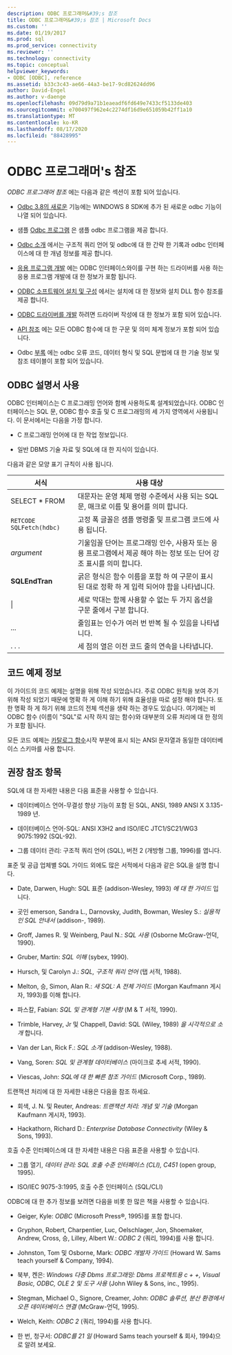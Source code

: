 ```yaml
---
description: ODBC 프로그래머&#39;s 참조
title: ODBC 프로그래머&#39;s 참조 | Microsoft Docs
ms.custom: ''
ms.date: 01/19/2017
ms.prod: sql
ms.prod_service: connectivity
ms.reviewer: ''
ms.technology: connectivity
ms.topic: conceptual
helpviewer_keywords:
- ODBC [ODBC], reference
ms.assetid: b33c3c43-ae66-44a3-be17-9cd82624dd96
author: David-Engel
ms.author: v-daenge
ms.openlocfilehash: 09d79d9a71b1eaeadf6fd649e7433cf5133de403
ms.sourcegitcommit: e700497f962e4c2274df16d9e651059b42ff1a10
ms.translationtype: MT
ms.contentlocale: ko-KR
ms.lasthandoff: 08/17/2020
ms.locfileid: "88428995"
---
```

# <a name="odbc-programmer39s-reference"></a>ODBC 프로그래머&#39;s 참조
*ODBC 프로그래머 참조* 에는 다음과 같은 섹션이 포함 되어 있습니다.  
  
-   [Odbc 3.8의 새로운](../../odbc/reference/what-s-new-in-odbc-3-8.md) 기능에는 WINDOWS 8 SDK에 추가 된 새로운 odbc 기능이 나열 되어 있습니다.  
  
-   샘플 [Odbc 프로그램](../../odbc/reference/sample-odbc-program.md) 은 샘플 odbc 프로그램을 제공 합니다.  
  
-   [Odbc 소개](../../odbc/reference/introduction-to-odbc.md) 에서는 구조적 쿼리 언어 및 odbc에 대 한 간략 한 기록과 odbc 인터페이스에 대 한 개념 정보를 제공 합니다.  
  
-   [응용 프로그램 개발](../../odbc/reference/develop-app/developing-applications.md) 에는 ODBC 인터페이스와이를 구현 하는 드라이버를 사용 하는 응용 프로그램 개발에 대 한 정보가 포함 됩니다.  
  
-   [ODBC 소프트웨어 설치 및 구성](../../odbc/reference/install/installing-and-configuring-the-odbc-software.md) 에서는 설치에 대 한 정보와 설치 DLL 함수 참조를 제공 합니다.  
  
-   [ODBC 드라이버를 개발](../../odbc/reference/develop-driver/developing-an-odbc-driver.md) 하려면 드라이버 작성에 대 한 정보가 포함 되어 있습니다.  
  
-   [API 참조](../../odbc/reference/syntax/odbc-reference.md) 에는 모든 ODBC 함수에 대 한 구문 및 의미 체계 정보가 포함 되어 있습니다.  
  
-   Odbc [부록](../../odbc/reference/appendixes/odbc-appendixes.md) 에는 odbc 오류 코드, 데이터 형식 및 SQL 문법에 대 한 기술 정보 및 참조 테이블이 포함 되어 있습니다.  
  
## <a name="working-with-the-odbc-documentation"></a>ODBC 설명서 사용  
 ODBC 인터페이스는 C 프로그래밍 언어와 함께 사용하도록 설계되었습니다. ODBC 인터페이스는 SQL 문, ODBC 함수 호출 및 C 프로그래밍의 세 가지 영역에서 사용됩니다. 이 문서에서는 다음을 가정 합니다.  
  
-   C 프로그래밍 언어에 대 한 작업 정보입니다.  
  
-   일반 DBMS 기술 자료 및 SQL에 대 한 지식이 있습니다.  
  
 다음과 같은 모양 표기 규칙이 사용 됩니다.  
  
|서식|사용 대상|  
|------------|--------------|  
|SELECT * FROM|대문자는 운영 체제 명령 수준에서 사용 되는 SQL 문, 매크로 이름 및 용어를 의미 합니다.|  
|`RETCODE SQLFetch(hdbc)`|고정 폭 글꼴은 샘플 명령줄 및 프로그램 코드에 사용 됩니다.|  
|*argument*|기울임꼴 단어는 프로그래밍 인수, 사용자 또는 응용 프로그램에서 제공 해야 하는 정보 또는 단어 강조 표시를 의미 합니다.|  
|**SQLEndTran**|굵은 형식은 함수 이름을 포함 하 여 구문이 표시 된 대로 정확 하 게 입력 되어야 함을 나타냅니다.|  
|&#124;|세로 막대는 함께 사용할 수 없는 두 가지 옵션을 구문 줄에서 구분 합니다.|  
|...|줄임표는 인수가 여러 번 반복 될 수 있음을 나타냅니다.|  
|. . .|세 점의 열은 이전 코드 줄의 연속을 나타냅니다.|  
  
## <a name="about-the-code-examples"></a>코드 예제 정보  
 이 가이드의 코드 예제는 설명을 위해 작성 되었습니다. 주로 ODBC 원칙을 보여 주기 위해 작성 되었기 때문에 명확 하 게 이해 하기 위해 효율성을 따로 설정 해야 합니다. 또한 명확 하 게 하기 위해 코드의 전체 섹션을 생략 하는 경우도 있습니다. 여기에는 비 ODBC 함수 (이름이 "SQL"로 시작 하지 않는 함수)와 대부분의 오류 처리에 대 한 정의가 포함 됩니다.  
  
 모든 코드 예제는 [카탈로그 함수](../../odbc/reference/develop-app/catalog-functions.md)시작 부분에 표시 되는 ANSI 문자열과 동일한 데이터베이스 스키마를 사용 합니다.  
  
## <a name="recommended-reading"></a>권장 참조 항목  
 SQL에 대 한 자세한 내용은 다음 표준을 사용할 수 있습니다.  
  
-   데이터베이스 언어-무결성 향상 기능이 포함 된 SQL, ANSI, 1989 ANSI X 3.135-1989 년.  
  
-   데이터베이스 언어-SQL: ANSI X3H2 and ISO/IEC JTC1/SC21/WG3 9075:1992 (SQL-92).  
  
-   그룹 데이터 관리: 구조적 쿼리 언어 (SQL), 버전 2 (개방형 그룹, 1996)를 엽니다.  
  
 표준 및 공급 업체별 SQL 가이드 외에도 많은 서적에서 다음과 같은 SQL을 설명 합니다.  
  
-   Date, Darwen, Hugh: SQL 표준 (addison-Wesley, 1993) *에 대 한 가이드* 입니다.  
  
-   곳인 emerson, Sandra L., Darnovsky, Judith, Bowman, Wesley S.: *실용적인 SQL 안내서* (addison-, 1989).  
  
-   Groff, James R. 및 Weinberg, Paul N.: *SQL 사용* (Osborne McGraw-언덕, 1990).  
  
-   Gruber, Martin: *SQL 이해* (sybex, 1990).  
  
-   Hursch, 및 Carolyn J.: *SQL, 구조적 쿼리 언어* (탭 서적, 1988).  
  
-   Melton, 승, Simon, Alan R.: *새 SQL: A 전체 가이드* (Morgan Kaufmann 게시자, 1993)를 이해 합니다.  
  
-   파스칼, Fabian: *SQL 및 관계형 기본 사항* (M & T 서적, 1990).  
  
-   Trimble, Harvey, Jr 및 Chappell, David: SQL (Wiley, 1989) *을 시각적으로 소개* 합니다.  
  
-   Van der Lan, Rick F.: *SQL 소개* (addison-Wesley, 1988).  
  
-   Vang, Soren: *SQL 및 관계형 데이터베이스* (마이크로 추세 서적, 1990).  
  
-   Viescas, John: *SQL에 대 한 빠른 참조 가이드* (Microsoft Corp., 1989).  
  
 트랜잭션 처리에 대 한 자세한 내용은 다음을 참조 하세요.  
  
-   회색, J. N. 및 Reuter, Andreas: *트랜잭션 처리: 개념 및 기술* (Morgan Kaufmann 게시자, 1993).  
  
-   Hackathorn, Richard D.: *Enterprise Database Connectivity* (Wiley & Sons, 1993).  
  
 호출 수준 인터페이스에 대 한 자세한 내용은 다음 표준을 사용할 수 있습니다.  
  
-   그룹 열기, *데이터 관리: SQL 호출 수준 인터페이스 (CLI), C451* (open group, 1995).  
  
-   ISO/IEC 9075-3:1995, 호출 수준 인터페이스 (SQL/CLI)  
  
 ODBC에 대 한 추가 정보를 보려면 다음을 비롯 한 많은 책을 사용할 수 있습니다.  
  
-   Geiger, Kyle: *ODBC* (Microsoft Press®, 1995)를 포함 합니다.  
  
-   Gryphon, Robert, Charpentier, Luc, Oelschlager, Jon, Shoemaker, Andrew, Cross, 승, Lilley, Albert W.: *ODBC 2* (쿼리, 1994)를 사용 합니다.  
  
-   Johnston, Tom 및 Osborne, Mark: *ODBC 개발자 가이드* (Howard W. Sams teach yourself & Company, 1994).  
  
-   북부, 켄은: *Windows 다중 Dbms 프로그래밍: Dbms 프로젝트용 c + +, Visual Basic, ODBC, OLE 2 및 도구 사용* (John Wiley & Sons, inc., 1995).  
  
-   Stegman, Michael O., Signore, Creamer, John: *ODBC 솔루션, 분산 환경에서 오픈 데이터베이스 연결* (McGraw-언덕, 1995).  
  
-   Welch, Keith: *ODBC 2* (쿼리, 1994)를 사용 합니다.  
  
-   한 번, 청구서: *ODBC를 21 일* (Howard Sams teach yourself & 회사, 1994)으로 알려 보세요.
